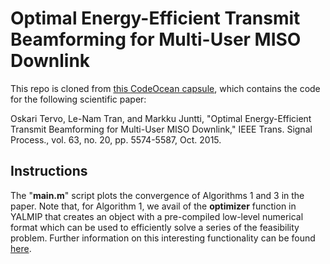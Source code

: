 # Optimal Energy-Efficient Transmit Beamforming for Multi-User MISO Downlink

This repo is cloned from [this CodeOcean capsule](https://codeocean.com/capsule/7272942/tree/v1), which contains the code for the following scientific paper:

Oskari Tervo, Le-Nam Tran, and Markku Juntti, "Optimal Energy-Efficient Transmit Beamforming for Multi-User MISO Downlink," IEEE Trans. Signal Process., vol. 63, no. 20, pp. 5574-5587, Oct. 2015.

## Instructions
The "**main.m**" script plots the convergence of Algorithms 1 and 3 in the paper. Note that, for Algorithm 1, we avail of the **optimizer** function in YALMIP that creates an object with a pre-compiled low-level numerical format which can be used to efficiently solve a series of the feasibility problem. Further information on this interesting functionality can be found [here](https://yalmip.github.io/command/optimizer/).
